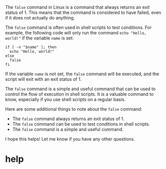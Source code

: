 The `false` command in Linux is a command that always returns an exit status of 1. This means that the command is considered to have failed, even if it does not actually do anything.

The `false` command is often used in shell scripts to test conditions. For example, the following code will only run the command `echo "Hello, world!"` if the variable `name` is set:

```
if [ -n "$name" ]; then
  echo "Hello, world!"
else
  false
fi
```

If the variable `name` is not set, the `false` command will be executed, and the script will exit with an exit status of 1.

The `false` command is a simple and useful command that can be used to control the flow of execution in shell scripts. It is a valuable command to know, especially if you use shell scripts on a regular basis.

Here are some additional things to note about the `false` command:

* The `false` command always returns an exit status of 1.
* The `false` command can be used to test conditions in shell scripts.
* The `false` command is a simple and useful command.

I hope this helps! Let me know if you have any other questions.




# help 

```

```
